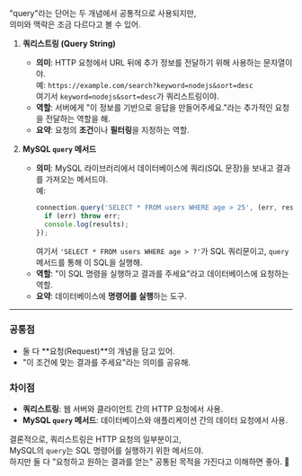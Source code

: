 "query"라는 단어는 두 개념에서 공통적으로 사용되지만,  
의미와 맥락은 조금 다르다고 볼 수 있어. 

1. **쿼리스트링 (Query String)**  
   - **의미**: HTTP 요청에서 URL 뒤에 추가 정보를 전달하기 위해 사용하는 문자열이야.  
     예: `https://example.com/search?keyword=nodejs&sort=desc`  
     여기서 `keyword=nodejs&sort=desc`가 쿼리스트링이야.  
   - **역할**: 서버에게 "이 정보를 기반으로 응답을 만들어주세요."라는 추가적인 요청을 전달하는 역할을 해.  
   - **요약**: 요청의 **조건**이나 **필터링**을 지정하는 역할.

2. **MySQL `query` 메서드**  
   - **의미**: MySQL 라이브러리에서 데이터베이스에 쿼리(SQL 문장)을 보내고 결과를 가져오는 메서드야.  
     예:  
     ```javascript
     connection.query('SELECT * FROM users WHERE age > 25', (err, results) => {
       if (err) throw err;
       console.log(results);
     });
     ```
     여기서 `'SELECT * FROM users WHERE age > ?'`가 SQL 쿼리문이고, `query` 메서드를 통해 이 SQL을 실행해.  
   - **역할**: "이 SQL 명령을 실행하고 결과를 주세요"라고 데이터베이스에 요청하는 역할.  
   - **요약**: 데이터베이스에 **명령어를 실행**하는 도구.

---

### **공통점**
- 둘 다 **요청(Request)**의 개념을 담고 있어.  
- "이 조건에 맞는 결과를 주세요"라는 의미를 공유해.

### **차이점**
- **쿼리스트링**: 웹 서버와 클라이언트 간의 HTTP 요청에서 사용.  
- **MySQL `query` 메서드**: 데이터베이스와 애플리케이션 간의 데이터 요청에서 사용.

결론적으로, 쿼리스트링은 HTTP 요청의 일부분이고,  
MySQL의 `query`는 SQL 명령어를 실행하기 위한 메서드야.  
하지만 둘 다 "요청하고 원하는 결과를 얻는" 공통된 목적을 가진다고 이해하면 좋아. 🙂